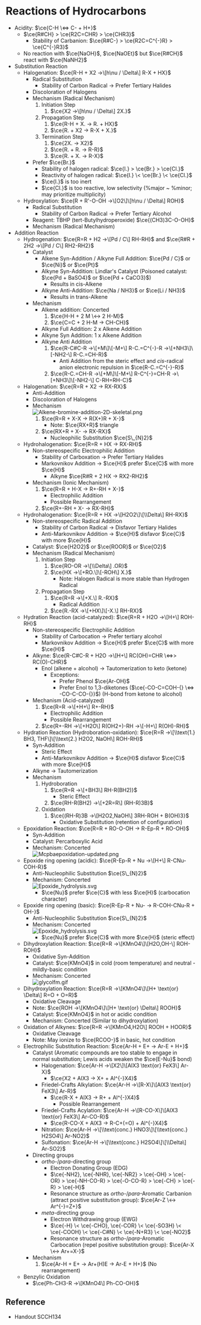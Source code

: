 # Reactions of Hydrocarbons

* Acidity: $\ce{C-H \<=> C- + H+}$
  * $\ce{R#CH} > \ce{R2C=CHR} > \ce{CHR3}$
    * Stability of Carbanion: $\ce{R#C-} > \ce{R2C=C^{-}R} > \ce{C^{-}R3}$
  * No reaction with $\ce{NaOH}$, $\ce{NaOEt}$ but $\ce{R#CH}$ react with $\ce{NaNH2}$
* Substitution Reaction
  * Halogenation: $\ce{R-H + X2 ->\[h\nu / \Delta\] R-X + HX}$
    * Radical Substitution
      * Stability of Carbon Radical → Prefer Tertiary Halides
    * Discoloration of Halogens
    * Mechanism (Radical Mechanism)
      1. Initiation Step
         1. $\ce{X2 ->\[h\nu / \Delta\] 2X.}$
      1. Propagation Step
         1. $\ce{R-H + X. -> R. + HX}$
         1. $\ce{R. + X2 -> R-X + X.}$
      1. Termination Step
         1. $\ce{2X. -> X2}$
         1. $\ce{R. + R. -> R-R}$
         1. $\ce{R. + X. -> R-X}$
    * Prefer $\ce{Br.}$
      * Stability of halogen radical: $\ce{I.} > \ce{Br.} > \ce{Cl.}$
      * Reactivity of halogen radical: $\ce{I.} \< \ce{Br.} \< \ce{Cl.}$
      * $\ce{I.}$ is too inert
      * $\ce{Cl.}$ is too reactive, low selectivity (%major ~ %minor; may prioritize multiplicity)
  * Hydroxylation: $\ce{R + R'-O-OH ->\[O2\]\[h\nu / \Delta\] ROH}$
    * Radical Substitution
      * Stability of Carbon Radical → Prefer Tertiary Alcohol
    * Reagent: TBHP (tert-Butylhydroperoxide) $\ce{(CH3)3C-O-OH}$
    * Mechanism (Radical Mechanism)
* Addition Reaction
  * Hydrogenation: $\ce{R=R + H2 ->\[Pd / C\] RH-RH}$ and $\ce{R#R + 2H2 ->\[Pd / C\] RH2-RH2}$
    * Catalyst
      * Alkene Syn-Addition / Alkyne Full Addition: $\ce{Pd / C}$ or $\ce{Ni}$ or $\ce{Pt}$
      * Alkyne Syn-Addition: Lindlar's Catalyst (Poisoned catalyst: $\ce{Pd + BaSO4}$ or $\ce{Pd + CaCO3}$)
        * Results in cis-Alkene
      * Alkyne Anti-Addition: $\ce{Na / NH3}$ or $\ce{Li / NH3}$
        * Results in trans-Alkene
    * Mechanism
      * Alkene addition: Concerted
        1. $\ce{H-H + 2 M \<-> 2 H-M}$
        1. $\ce{C=C + 2 H-M -> CH-CH}$
      * Alkyne Full Addition: 2 x Alkene Addition
      * Alkyne Syn Addition: 1 x Alkene Addition
      * Alkyne Anti Addition
        1. $\ce{R-C#C-R ->\[+M\]\[-M+\] R-C.=C^{-}-R ->\[+NH3\]\[-NH2-\] R-C.=CH-R}$
           * Anti Addition from the steric effect and *cis*-radical anion electronic repulsion in $\ce{R-C.=C^{-}-R}$
        1. $\ce{R-C.=CH-R ->\[+M\]\[-M+\] R-C^{-}=CH-R ->\[+NH3\]\[-NH2-\] C-RH=RH-C}$
  * Halogenation: $\ce{R=R + X2 -> RX-RX}$
    * Anti-Addition
    * Discoloration of Halogens
    * Mechanism  
      ![Alkene-bromine-addition-2D-skeletal.png](https://upload.wikimedia.org/wikipedia/commons/3/33/Alkene-bromine-addition-2D-skeletal.png)
      1. $\ce{R=R + X-X -> R(X+)R + X-}$
         * Note: $\ce{RX+R}$ triangle
      1. $\ce{RX+R + X- -> RX-RX}$
         * Nucleophilic Substitution $\ce{S\_{N}2}$
  * Hydrohalogenation: $\ce{R=R + HX -> RX-RH}$
    * Non-stereospecific Electrophilic Addition
      * Stability of Carboxation → Prefer Tertiary Halides
      * Markovnikov Addition → $\ce{H}$ prefer $\ce{C}$ with more $\ce{H}$
        * Alkyne $\ce{R#R + 2 HX -> RX2-RH2}$
    * Mechanism (Ionic Mechanism)
      1. $\ce{R=R + H-X -> R+-RH + X-}$
         * Electrophilic Addition
         * Possible Rearrangement
      1. $\ce{R+-RH + X- -> RX-RH}$
  * Hydrohalogenation: $\ce{R=R + HX ->\[H2O2\]\[\\Delta\] RH-RX}$
    * Non-stereospecific Radical Addition
      * Stability of Carbon Radical → Disfavor Tertiary Halides
      * Anti-Markovnikov Addition → $\ce{H}$ disfavor $\ce{C}$ with more $\ce{H}$
    * Catalyst: $\ce{H2O2}$ or $\ce{ROOR}$ or $\ce{O2}$
    * Mechanism (Radical Mechanism)
      1. Initiation Step
         1. $\ce{RO-OR ->\[\\Delta\] .OR}$
         1. $\ce{HX ->\[+RO.\]\[-ROH\] X.}$
            * Note: Halogen Radical is more stable than Hydrogen Radical
      1. Propagation Step
         1. $\ce{R=R ->\[+X.\] R.-RX}$
            * Radical Addition
         1. $\ce{R.-RX ->\[+HX\]\[-X.\] RH-RX}$
  * Hydration Reaction (acid-catalyzed): $\ce{R=R + H2O ->\[H+\] ROH-RH}$
    * Non-stereospecific Electrophilic Addition
      * Stability of Carbocation → Prefer tertiary alcohol
      * Markovnikov Addition → $\ce{H}$ prefer $\ce{C}$ with more $\ce{H}$
    * Alkyne: $\ce{R-C#C-R + H2O ->\[H+\] RC(OH)=CHR \<=>> RC(O)-CHR}$
      * Enol (alkene + alcohol) → Tautomerization to keto (ketone)
        * Exceptions:
          * Prefer Phenol $\ce{Ar-OH}$
          * Prefer Enol to 1,3-diketones ($\ce{-CO-C=COH-{} \<=> -CO-C-CO-{}}$) (H-bond from ketone to alcohol)
    * Mechanism (Acid-catalyzed)
      1. $\ce{R=R ->\[+H+\] R+-RH}$
         * Electrophilic Addition
         * Possible Rearrangement
      1. $\ce{R+-RH ->\[+H2O\] R(OH2+)-RH ->\[-H+\] R(OH)-RH}$
  * Hydration Reaction (Hydroboration-oxidation): $\ce{R=R ->\[\\text{1.} BH3, THF\]\[\\text{2.} H2O2, NaOH\] ROH-RH}$
    * Syn-Addition
      * Steric Effect
      * Anti-Markovnikov Addition → $\ce{H}$ disfavor $\ce{C}$ with more $\ce{H}$
    * Alkyne → Tautomerization
    * Mechanism
      1. Hydroboration
         1. $\ce{R=R ->\[+BH3\] RH-R(BH2)}$
            * Steric Effect
         1. $\ce{RH-R(BH2) ->\[+2R=R\] (RH-R)3B}$
      1. Oxidation
         1. $\ce{(RH-R)3B ->\[H2O2,NaOH\] 3RH-ROH + B(OH)3}$
            * Oxidative Substitution (retention of configuration)
  * Epoxidation Reaction: $\ce{R=R + RO-O-OH -> R-Ep-R + RO-OH}$
    * Syn-Addition
    * Catalyst: Percarboxylic Acid
    * Mechanism: Concerted  
      ![Mcpbaepoxidation-updated.png](https://upload.wikimedia.org/wikipedia/commons/5/5d/Mcpbaepoxidation-updated.png)
  * Epoxide ring opening (acidic): $\ce{R-Ep-R + Nu ->\[H+\] R-CNu-COH-R}$
    * Anti-Nucleophilic Substitution $\ce{S\_{N}2}$
    * Mechanism: Concerted  
      ![Epoxide\_hydrolysis.svg](https://upload.wikimedia.org/wikipedia/commons/1/12/Epoxide_hydrolysis.svg)
      * $\ce{Nu}$ prefer $\ce{C}$ with less $\ce{H}$ (carbocation character)
  * Epoxide ring opening (basic): $\ce{R-Ep-R + Nu- -> R-COH-CNu-R + OH-}$
    * Anti-Nucleophilic Substitution $\ce{S\_{N}2}$
    * Mechanism: Concerted  
      ![Epoxide\_hydrolysis.svg](https://upload.wikimedia.org/wikipedia/commons/1/12/Epoxide_hydrolysis.svg)
      * $\ce{Nu}$ prefer $\ce{C}$ with more $\ce{H}$ (steric effect)
  * Dihydroxylation Reaction: $\ce{R=R ->\[KMnO4\]\[H2O,OH-\] ROH-ROH}$
    * Oxidative Syn-Addition
    * Catalyst: $\ce{KMnO4}$ in cold (room temperature) and neutral - mildly-basic condition
    * Mechanism: Concerted  
      ![glycolfm.gif](https://www2.chemistry.msu.edu/faculty/reusch/virttxtjml/Images2/glycolfm.gif)
  * Dihydroxylation Reaction: $\ce{R=R ->\[KMnO4\]\[H+ \text{or} \Delta\] R=O + O=R}$
    * Oxidative Cleavage
    * Note: $\ce{ROH ->\[KMnO4\]\[H+ \text{or} \Delta\] ROOH}$
    * Catalyst: $\ce{KMnO4}$ in hot or acidic condition
    * Mechanism: Concerted (Similar to dihydroxylation)
  * Oxidation of Alkynes: $\ce{R=R ->\[KMnO4,H2O\] ROOH + HOOR}$
    * Oxidative Cleavage
    * Note: May ionize to $\ce{RCOO-}$ in basic, hot condition
  * Electrophilic Substitution Reaction: $\ce{Ar-H + E+ -> Ar-E + H+}$
    * Catalyst (Aromatic compounds are too stable to engage in normal substitution; Lewis acids weaken the $\ce{E-Nu}$ bond)
      * Halogenation: $\ce{Ar-H ->\[X2\]\[AlX3 \text{or} FeX3\] Ar-X}$
        * $\ce{X2 + AlX3 -> X+ + Al^{-}X4}$
      * Friedel-Crafts Alkylation: $\ce{Ar-H ->\[R-X\]\[AlX3 \text{or} FeX3\] Ar-R}$
        * $\ce{R-X + AlX3 -> R+ + Al^{-}X4}$
          * Possible Rearrangement
      * Friedel-Crafts Acylation: $\ce{Ar-H ->\[R-CO-X\]\[AlX3 \text{or} FeX3\] Ar-CO-R}$
        * $\ce{R-CO-X + AlX3 -> R-C+(=O) + Al^{-}X4}$
      * Nitration: $\ce{Ar-H ->\[\\text{conc.} HNO3\]\[\\text{conc.} H2SO4\] Ar-NO2}$
      * Sulfonation: $\ce{Ar-H ->\[\\text{conc.} H2SO4\]\[\\Delta\] Ar-SO2}$
    * Directing groups
      * *ortho*-/*para*-directing group
        * Electron Donating Group (EDG)
        * $\ce{-NH2}, \ce{-NHR}, \ce{-NR2} > \ce{-OH} > \ce{-OR} > \ce{-NH-CO-R} > \ce{-O-CO-R} > \ce{-CH} > \ce{-R} > \ce{-H}$
        * Resonance structure as *ortho*-/*para*-Aromatic Carbanion (attract positive substitution group): $\ce{Ar-Z \<-> Ar^{-}=Z+}$
      * *meta*-directing group
        * Electron Withdrawing group (EWG)
        * $\ce{-H} \< \ce{-CHO}, \ce{-COR} \< \ce{-SO3H} \< \ce{-COOH} \< \ce{-C#N} \< \ce{-N+R3} \< \ce{-NO2}$
        * Resonance structure as *ortho*-/*para*-Aromatic Carbocation (repel positive substitution group): $\ce{Ar-X \<-> Ar+=X-}$
    * Mechanism
      1. $\ce{Ar-H + E+ -> Ar+(H)E -> Ar-E + H+}$ (No rearrangement)
  * Benzylic Oxidation
    * $\ce{Ph-CH3-R ->\[KMnO4\] Ph-CO-OH}$

## Reference

* Handout SCCH134
